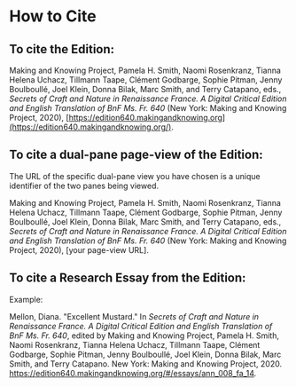 # How to Cite

## To cite the Edition:

Making and Knowing Project, Pamela H. Smith, Naomi Rosenkranz,
Tianna Helena Uchacz, Tillmann Taape, Clément Godbarge, Sophie Pitman,
Jenny Boulboullé, Joel Klein, Donna Bilak, Marc Smith, and Terry
Catapano, eds., *Secrets of Craft and Nature in Renaissance France. A
Digital Critical Edition and English Translation of BnF Ms. Fr. 640*
(New York: Making and Knowing Project, 2020),
[https://edition640.makingandknowing.org](https://edition640.makingandknowing.org/).

## To cite a dual-pane page-view of the Edition:
The URL of the specific dual-pane view you have chosen is a unique identifier of the two panes being viewed.

Making and Knowing Project, Pamela H. Smith, Naomi Rosenkranz,
Tianna Helena Uchacz, Tillmann Taape, Clément Godbarge, Sophie Pitman,
Jenny Boulboullé, Joel Klein, Donna Bilak, Marc Smith, and Terry
Catapano, eds., *Secrets of Craft and Nature in Renaissance France. A
Digital Critical Edition and English Translation of BnF Ms. Fr. 640* (New York: Making and Knowing Project, 2020),
\[your page-view URL\].

## To cite a Research Essay from the Edition:

Example:

Mellon, Diana. "Excellent Mustard." In *Secrets of Craft and Nature in Renaissance France. A Digital Critical Edition and English Translation of BnF Ms. Fr. 640*, edited by Making and Knowing Project, Pamela H. Smith, Naomi Rosenkranz, Tianna Helena Uchacz, Tillmann Taape, Clément Godbarge, Sophie Pitman, Jenny Boulboullé, Joel Klein, Donna Bilak, Marc Smith, and Terry Catapano. New York: Making and Knowing Project, 2020. <https://edition640.makingandknowing.org/#/essays/ann_008_fa_14>.
